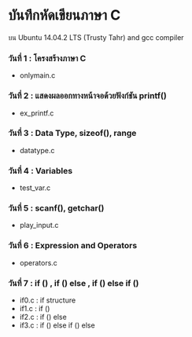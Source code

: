 # บันทึกหัดเขียนภาษา C

บน Ubuntu 14.04.2 LTS (Trusty Tahr) and gcc compiler

### วันที่ 1 : โครงสร้างภาษา C

 * onlymain.c

### วันที่ 2 : แสดงผลออกทางหน้าจอด้วยฟังก์ชัน printf()

 * ex_printf.c

### วันที่ 3 : Data Type, sizeof(), range
 
 * datatype.c

### วันที่ 4 : Variables

 * test_var.c

### วันที่ 5 : scanf(), getchar()
 
 * play_input.c

### วันที่ 6 : Expression and Operators
 
 * operators.c

### วันที่ 7 : if () , if () else , if () else if ()
 
 * if0.c : if structure
 * if1.c : if ()
 * if2.c : if () else 
 * if3.c : if () else if () else
